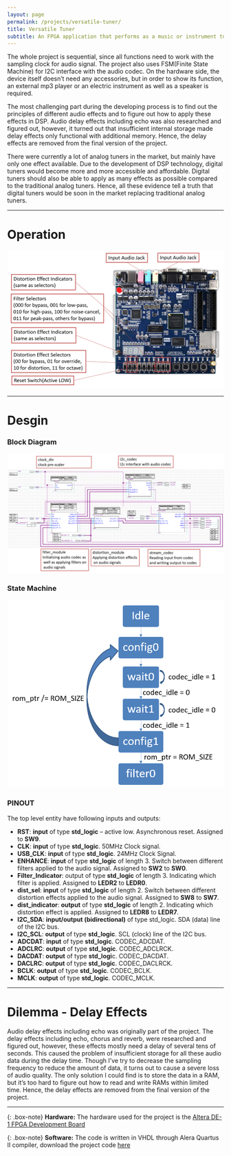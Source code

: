 ```yaml
---
layout: page
permalink: /projects/versatile-tuner/
title: Versatile Tuner
subtitle: An FPGA application that performs as a music or instrument tuner, capable of applying multiple audio effects
---
```


The whole project is sequential, since all functions need to work with the sampling clock for audio signal. The project also uses FSM(Finite State Machine) for I2C interface with the audio codec. On the hardware side, the device itself doesn’t need any accessories, but in order to show its function, an external mp3 player or an electric instrument as well as a speaker is required.

The most challenging part during the developing process is to find out the principles of different audio effects and to figure out how to apply these effects in DSP. Audio delay effects including echo was also researched and figured out, however, it turned out that insufficient internal storage made delay effects only functional with additional memory. Hence, the delay effects are removed from the final version of the project.

There were currently a lot of analog tuners in the market, but mainly have only one effect available. Due to the development of DSP technology, digital tuners would become more and more accessible and affordable. Digital tuners should also be able to apply as many effects as possible compared to the traditional analog tuners. Hence, all these evidence tell a truth that digital tuners would be soon in the market replacing traditional analog tuners.

---

# Operation

![Operation](/img/projects/versatile-tuner/operation.png)

---

# Desgin

### Block Diagram

![Block Diagram](/img/projects/versatile-tuner/block.jpg)

### State Machine

![State Machine](/img/projects/versatile-tuner/state-machine.png)

### PINOUT

The top level entity have following inputs and outputs:
-  **RST**: **input** of type **std_logic** – active low. Asynchronous reset. Assigned to **SW9**.
-  **CLK**: **input** of type **std_logic**. 50MHz Clock signal.
-  **USB_CLK**: **input** of type **std_logic**. 24MHz Clock Signal.
-  **ENHANCE**: **input** of type **std_logic** of length 3. Switch between different filters applied to the audio signal. Assigned to **SW2** to **SW0**.
-  **Filter_Indicator**: output of type **std_logic** of length 3. Indicating which filter is applied. Assigned to **LEDR2** to **LEDR0**.
-  **dist_sel**: **input** of type **std_logic** of length 2. Switch between different distortion effects applied to the audio signal. Assigned to **SW8** to **SW7**.
-  **dist_indicator**: **output** of type **std_logic** of length 2. Indicating which distortion effect is applied. Assigned to **LEDR8** to **LEDR7**.
-  **I2C_SDA**: **input/output (bidirectional)** of type std_logic. SDA (data) line of the I2C bus.
-  **I2C_SCL**: **output** of type **std_logic**. SCL (clock) line of the I2C bus.
-  **ADCDAT**: **input** of type **std_logic**. CODEC_ADCDAT.
-  **ADCLRC**: **output** of type **std_logic**. CODEC_ADCLRCK.
-  **DACDAT**: **output** of type **std_logi**c. CODEC_DACDAT.
-  **DACLRC**: **output** of type **std_logic**. CODEC_DACLRCK.
-  **BCLK**: **output** of type **std_logic**. CODEC_BCLK.
-  **MCLK**: **output** of type **std_logic**. CODEC_MCLK.

---

# Dilemma - Delay Effects

Audio delay effects including echo was originally part of the project. The delay effects including echo, chorus and reverb, were researched and figured out, however, these effects mostly need a delay of several tens of seconds. This caused the problem of insufficient storage for all these audio data during the delay time. Though I’ve try to decrease the sampling frequency to reduce the amount of data, it turns out to cause a severe loss of audio quality. The only solution I could find is to store the data in a RAM, but it’s too hard to figure out how to read and write RAMs within limited time. Hence, the delay effects are removed from the final version of the project.

---

{: .box-note}
**Hardware:** The hardware used for the project is the [Altera DE-1 FPGA Development Board](https://www.intel.com/content/www/us/en/programmable/solutions/partners/partner-profile/terasic-inc-/board/altera-de1-board.html)

{: .box-note}
**Software:** The code is written in VHDL through Alera Quartus II compiler, download the project code [here](/doc/Versatile_Tuner.zip)